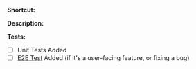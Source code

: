 **Shortcut:**

**Description:**

**Tests:**

- [ ] Unit Tests Added
- [ ] [E2E Test](https://github.com/rungalileo/e2e-testing) Added (if it's a user-facing feature, or fixing a bug)

